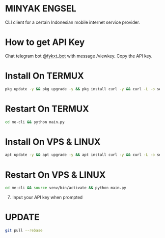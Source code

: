 # MINYAK ENGSEL
CLI client for a certain Indonesian mobile internet service provider.

# How to get API Key
Chat telegram bot [@fykxt_bot](https://t.me/fykxt_bot) with message /viewkey. Copy the API key.

# Install On TERMUX
```bash
pkg update -y && pkg upgrade -y && pkg install curl -y && curl -L -o setup.sh https://raw.githubusercontent.com/arivpnstores/me-cli/main/setup.sh && chmod +x setup.sh && ./setup.sh
```
# Restart On TERMUX 
```bash
cd me-cli && python main.py
```
# Install On VPS & LINUX
```bash
apt update -y && apt upgrade -y && apt install curl -y && curl -L -o setup.sh https://raw.githubusercontent.com/arivpnstores/me-cli/main/setupVPS.sh && chmod +x setup.sh && ./setup.sh
```
# Restart On VPS & LINUX 
```bash
cd me-cli && source venv/bin/activate && python main.py
```
7. Input your API key when prompted

# UPDATE
```bash
git pull --rebase
